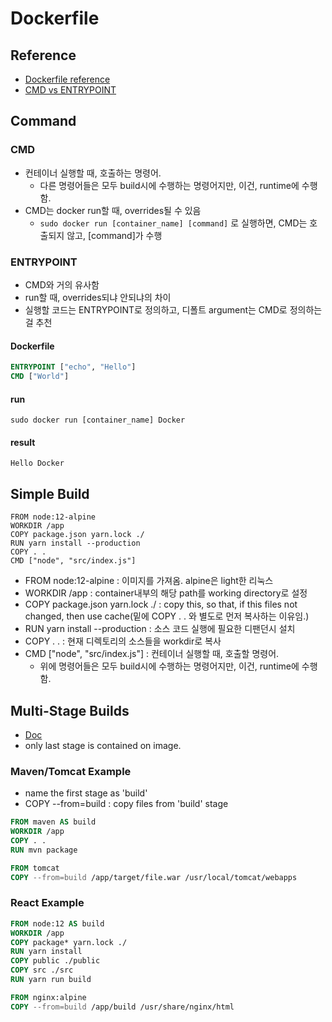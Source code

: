 # Dockerfile

## Reference
- [Dockerfile reference](https://docs.docker.com/engine/reference/builder/)
- [CMD vs ENTRYPOINT](https://phoenixnap.com/kb/docker-cmd-vs-entrypoint)

## Command

### CMD
- 컨테이너 실행할 때, 호출하는 명령어.
  - 다른 명령어들은 모두 build시에 수행하는 명령어지만, 이건, runtime에 수행함.
- CMD는 docker run할 때, overrides될 수 있음
  - `sudo docker run [container_name] [command]` 로 실행하면, CMD는 호출되지 않고, [command]가 수행
### ENTRYPOINT
- CMD와 거의 유사함
- run할 때, overrides되냐 안되냐의 차이
- 실행할 코드는 ENTRYPOINT로 정의하고, 디폴트 argument는 CMD로 정의하는 걸 추천

#### Dockerfile
```dockerfile
ENTRYPOINT ["echo", "Hello"]
CMD ["World"]
```
#### run
```shell
sudo docker run [container_name] Docker
```
#### result
```log
Hello Docker
```

## Simple Build
```
FROM node:12-alpine
WORKDIR /app
COPY package.json yarn.lock ./
RUN yarn install --production
COPY . .
CMD ["node", "src/index.js"]
```
- FROM node:12-alpine : 이미지를 가져옴. alpine은 light한 리눅스
- WORKDIR /app : container내부의 해당 path를 working directory로 설정 
- COPY package.json yarn.lock ./ : copy this, so that, if this files not changed, then use cache(밑에 COPY . . 와 별도로 먼저 복사하는 이유임.)
- RUN yarn install --production : 소스 코드 실행에 필요한 디팬던시 설치
- COPY . . : 현재 디렉토리의 소스들을 workdir로 복사
- CMD ["node", "src/index.js"] : 컨테이너 실행할 때, 호출할 명령어. 
    - 위에 명령어들은 모두 build시에 수행하는 명령어지만, 이건, runtime에 수행함.

## Multi-Stage Builds
- [Doc](https://docs.docker.com/develop/develop-images/multistage-build/)
- only last stage is contained on image.

### Maven/Tomcat Example
- name the first stage as 'build'
- COPY --from=build : copy files from 'build' stage
```dockerfile
FROM maven AS build
WORKDIR /app
COPY . .
RUN mvn package

FROM tomcat
COPY --from=build /app/target/file.war /usr/local/tomcat/webapps 
```

### React Example
```dockerfile
FROM node:12 AS build
WORKDIR /app
COPY package* yarn.lock ./
RUN yarn install
COPY public ./public
COPY src ./src
RUN yarn run build

FROM nginx:alpine
COPY --from=build /app/build /usr/share/nginx/html
```